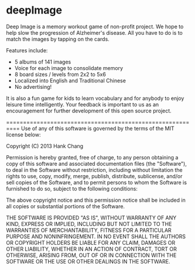 deepImage
=========

Deep Image is a memory workout game of non-profit project. We hope to help slow the progression of Alzheimer's disease. All you have to do is to match the images by tapping on the cards.

Features include:
- 5 albums of 141 images
- Voice for each image to consolidate memory
- 8 board sizes / levels from 2x2 to 5x6
- Localized into English and Traditional Chinese
- No advertising!

It is also a fun game for kids to learn vocabulary and for anybody to enjoy leisure time intelligently.
Your feedback is important to us as an encouragement for further development of this open source project.

==========================================================
Use of any of this software is governed by the terms of the MIT license below:

Copyright (C) 2013 Hank Chang

Permission is hereby granted, free of charge, to any person obtaining a copy of this software and associated documentation files (the "Software"), to deal in the Software without restriction, including without limitation the rights to use, copy, modify, merge, publish, distribute, sublicense, and/or sell copies of the Software, and to permit persons to whom the Software is furnished to do so, subject to the following conditions:

The above copyright notice and this permission notice shall be included in all copies or substantial portions of the Software.

THE SOFTWARE IS PROVIDED "AS IS", WITHOUT WARRANTY OF ANY KIND, EXPRESS OR IMPLIED, INCLUDING BUT NOT LIMITED TO THE WARRANTIES OF MERCHANTABILITY, FITNESS FOR A PARTICULAR PURPOSE AND NONINFRINGEMENT. IN NO EVENT SHALL THE AUTHORS OR COPYRIGHT HOLDERS BE LIABLE FOR ANY CLAIM, DAMAGES OR OTHER LIABILITY, WHETHER IN AN ACTION OF CONTRACT, TORT OR OTHERWISE, ARISING FROM, OUT OF OR IN CONNECTION WITH THE SOFTWARE OR THE USE OR OTHER DEALINGS IN THE SOFTWARE.